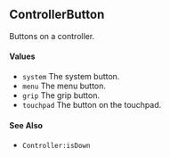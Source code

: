 <!--
category: reference
-->

ControllerButton
---

Buttons on a controller.

#### Values

- `system` The system button.
- `menu` The menu button.
- `grip` The grip button.
- `touchpad` The button on the touchpad.

#### See Also

- `Controller:isDown`
